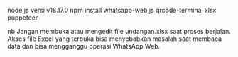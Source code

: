 node js versi v18.17.0
npm install whatsapp-web.js qrcode-terminal xlsx puppeteer

nb
Jangan membuka atau mengedit file undangan.xlsx saat proses berjalan. Akses file Excel yang terbuka bisa menyebabkan masalah saat membaca data dan bisa mengganggu operasi WhatsApp Web.
